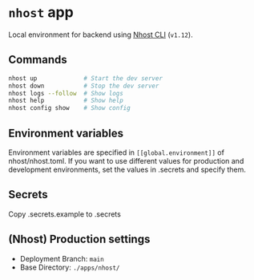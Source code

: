 # `nhost` app

Local environment for backend using [Nhost CLI](https://docs.nhost.io/development/cli/getting-started) (`v1.12`).

## Commands

```bash
nhost up             # Start the dev server
nhost down           # Stop the dev server
nhost logs --follow  # Show logs
nhost help           # Show help
nhost config show    # Show config
```

## Environment variables

Environment variables are specified in `[[global.environment]]` of nhost/nhost.toml.
If you want to use different values for production and development environments, set the values in .secrets and specify them.

## Secrets

Copy .secrets.example to .secrets

## (Nhost) Production settings

- Deployment Branch: `main`
- Base Directory: `./apps/nhost/`
